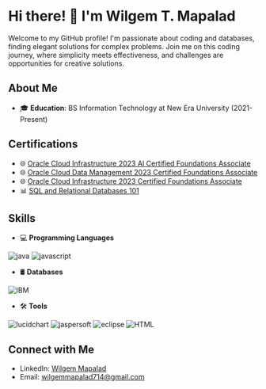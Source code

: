 # Hi there! 👋 I'm Wilgem T. Mapalad

Welcome to my GitHub profile! I'm passionate about coding and databases, finding elegant solutions for complex problems. Join me on this coding journey, where simplicity meets effectiveness, and challenges are opportunities for creative solutions.

## About Me

- 🎓 **Education**: BS Information Technology at New Era University (2021-Present)

## Certifications

- 🌐 [Oracle Cloud Infrastructure 2023 AI Certified Foundations Associate](https://catalog-education.oracle.com/pls/certview/sharebadge?id=F7984E15CB7B435C6B1DFF1D32EB11031023108F76A676696D6CCE9CC35B8CC1&fbclid=IwAR100FWRfYQpLDBNzPPWYDPVpUqUvbkvkVUPqvCb5blMp5ptIVGmz_fMPG4)
- 🌐 [Oracle Cloud Data Management 2023 Certified Foundations Associate](https://catalog-education.oracle.com/pls/certview/sharebadge?id=905EE08407389F1ECE82AE210060510F1615FDC5D9FF74FDA96757C8B3F09F9A&fbclid=IwAR2-M26Dw9fUK1b4RoByxxYX59lFAyqFZMdLYyD3cnz356wbkqlN8aZfBQU)
- 🌐 [Oracle Cloud Infrastructure 2023 Certified Foundations Associate](https://catalog-education.oracle.com/pls/certview/sharebadge?id=D9E6B8EBB15E06B3A1621BD37D817A7493D63A5F1F1A485AA6EF0094395F8AF4&fbclid=IwAR0GsrLssynPaMWv_bEwIlkMMfGZQnNefuaSeeFixQLEeQpk4XBHsba3YRA)
- 📊 [SQL and Relational Databases 101](https://courses.cognitiveclass.ai/certificates/f0d5518dfd5a4de480479faa0b276bc9)

## Skills

- 💻 **Programming Languages**


![java](https://github.com/WilgemMapalad/WilgemMapalad/assets/136047878/a656edde-d42c-4722-8da4-016035ed8cce) 
![javascript](https://github.com/WilgemMapalad/WilgemMapalad/assets/136047878/73177641-a09b-4c09-ba27-7955fdd72b19)


     
- 🛢️ **Databases**


![IBM](https://github.com/WilgemMapalad/WilgemMapalad/assets/136047878/a40f5ed5-98f0-4a29-a4d0-b1df67a9cd3e)



- 🛠️ **Tools**


![lucidchart](https://github.com/WilgemMapalad/WilgemMapalad/assets/136047878/7dacb242-c681-49f7-9216-f75f4787d690)
![jaspersoft](https://github.com/WilgemMapalad/WilgemMapalad/assets/136047878/7de06feb-c76d-4e3c-906e-11d4f68b1c21)
![eclipse](https://github.com/WilgemMapalad/WilgemMapalad/assets/136047878/059b2a9d-80ec-4450-a2b7-cc17e15fedca)
![HTML](https://github.com/WilgemMapalad/WilgemMapalad/assets/136047878/d0f8e7f3-7580-4a74-8e63-ccb3a0fee18d)


## Connect with Me

- LinkedIn: [Wilgem Mapalad](https://www.linkedin.com/in/wilgem-mapalad-345909276/?utm_source=share&utm_campaign=share_via&utm_content=profile&utm_medium=android_app)
- Email: wilgemmapalad714@gmail.com

